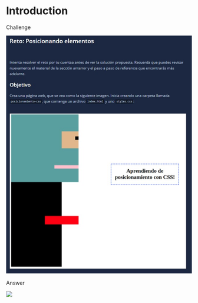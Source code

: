# Introduction

Challenge

<img src="./figuresReadme/challenge_8_make_it_real_html_posicionamiento.jpg" width="600"/>

Answer

<img src="./figuresReadme/challenge_6_answer_make_it_real_html_cajas.jpg" width="400"/>